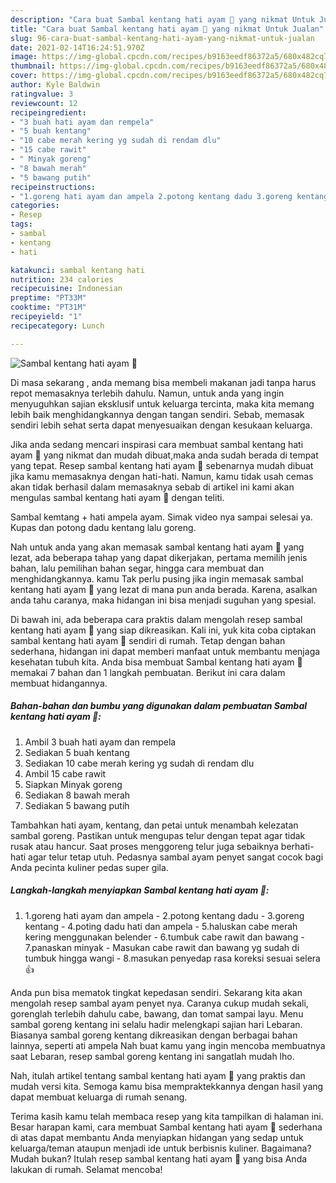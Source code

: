 ```yaml
---
description: "Cara buat Sambal kentang hati ayam 🐔 yang nikmat Untuk Jualan"
title: "Cara buat Sambal kentang hati ayam 🐔 yang nikmat Untuk Jualan"
slug: 96-cara-buat-sambal-kentang-hati-ayam-yang-nikmat-untuk-jualan
date: 2021-02-14T16:24:51.970Z
image: https://img-global.cpcdn.com/recipes/b9163eedf86372a5/680x482cq70/sambal-kentang-hati-ayam-🐔-foto-resep-utama.jpg
thumbnail: https://img-global.cpcdn.com/recipes/b9163eedf86372a5/680x482cq70/sambal-kentang-hati-ayam-🐔-foto-resep-utama.jpg
cover: https://img-global.cpcdn.com/recipes/b9163eedf86372a5/680x482cq70/sambal-kentang-hati-ayam-🐔-foto-resep-utama.jpg
author: Kyle Baldwin
ratingvalue: 3
reviewcount: 12
recipeingredient:
- "3 buah hati ayam dan rempela"
- "5 buah kentang"
- "10 cabe merah kering yg sudah di rendam dlu"
- "15 cabe rawit"
- " Minyak goreng"
- "8 bawah merah"
- "5 bawang putih"
recipeinstructions:
- "1.goreng hati ayam dan ampela 2.potong kentang dadu 3.goreng kentang 4.poting dadu hati dan ampela 5.haluskan cabe merah kering menggunakan belender 6.tumbuk cabe rawit dan bawang 7.panaskan minyak Masukan cabe rawit dan bawang yg sudah di tumbuk hingga wangi 8.masukan penyedap rasa koreksi sesuai selera👍"
categories:
- Resep
tags:
- sambal
- kentang
- hati

katakunci: sambal kentang hati 
nutrition: 234 calories
recipecuisine: Indonesian
preptime: "PT33M"
cooktime: "PT31M"
recipeyield: "1"
recipecategory: Lunch

---
```



![Sambal kentang hati ayam 🐔](https://img-global.cpcdn.com/recipes/b9163eedf86372a5/680x482cq70/sambal-kentang-hati-ayam-🐔-foto-resep-utama.jpg)

Di masa  sekarang , anda memang bisa membeli makanan jadi tanpa harus repot memasaknya terlebih dahulu. Namun, untuk anda yang ingin menyuguhkan sajian eksklusif untuk keluarga tercinta, maka kita memang lebih baik menghidangkannya dengan tangan sendiri. Sebab, memasak sendiri lebih sehat serta dapat menyesuaikan dengan kesukaan keluarga.

Jika anda sedang mencari inspirasi cara membuat sambal kentang hati ayam 🐔 yang nikmat dan mudah dibuat,maka anda sudah berada di tempat yang tepat. Resep sambal kentang hati ayam 🐔  sebenarnya mudah dibuat jika kamu memasaknya dengan hati-hati. Namun, kamu tidak usah cemas akan tidak berhasil dalam memasaknya 
sebab di artikel ini kami akan mengulas sambal kentang hati ayam 🐔 dengan teliti.  

Sambal kemtang + hati ampela ayam. Simak video nya sampai selesai ya. Kupas dan potong dadu kentang lalu goreng.

Nah untuk anda yang akan memasak sambal kentang hati ayam 🐔 yang lezat, ada beberapa tahap yang dapat dikerjakan, pertama memilih jenis bahan, lalu pemilihan bahan segar, hingga cara membuat dan menghidangkannya. kamu Tak perlu pusing jika ingin memasak sambal kentang hati ayam 🐔 yang lezat di mana pun anda berada. Karena, asalkan anda  tahu caranya, maka hidangan ini bisa menjadi suguhan yang spesial.

Di bawah ini, ada beberapa cara praktis  dalam mengolah resep sambal kentang hati ayam 🐔 yang siap dikreasikan. Kali ini, yuk kita coba ciptakan sambal kentang hati ayam 🐔 sendiri di rumah. Tetap dengan bahan sederhana, hidangan ini dapat memberi manfaat untuk membantu menjaga kesehatan tubuh kita. Anda bisa membuat Sambal kentang hati ayam 🐔 memakai 7 bahan dan 1 langkah pembuatan. Berikut ini cara dalam membuat hidangannya.

<!--inarticleads1-->

##### Bahan-bahan dan bumbu yang digunakan dalam pembuatan Sambal kentang hati ayam 🐔:

1. Ambil 3 buah hati ayam dan rempela
1. Sediakan 5 buah kentang
1. Sediakan 10 cabe merah kering yg sudah di rendam dlu
1. Ambil 15 cabe rawit
1. Siapkan  Minyak goreng
1. Sediakan 8 bawah merah
1. Sediakan 5 bawang putih


Tambahkan hati ayam, kentang, dan petai untuk menambah kelezatan sambal goreng. Pastikan untuk mengupas telur dengan tepat agar tidak rusak atau hancur. Saat proses menggoreng telur juga sebaiknya berhati-hati agar telur tetap utuh. Pedasnya sambal ayam penyet sangat cocok bagi Anda pecinta kuliner pedas super gila. 

<!--inarticleads2-->

##### Langkah-langkah menyiapkan Sambal kentang hati ayam 🐔:

1. 1.goreng hati ayam dan ampela - 2.potong kentang dadu - 3.goreng kentang - 4.poting dadu hati dan ampela - 5.haluskan cabe merah kering menggunakan belender - 6.tumbuk cabe rawit dan bawang - 7.panaskan minyak - Masukan cabe rawit dan bawang yg sudah di tumbuk hingga wangi - 8.masukan penyedap rasa koreksi sesuai selera👍


Anda pun bisa mematok tingkat kepedasan sendiri. Sekarang kita akan mengolah resep sambal ayam penyet nya. Caranya cukup mudah sekali, gorenglah terlebih dahulu cabe, bawang, dan tomat sampai layu. Menu sambal goreng kentang ini selalu hadir melengkapi sajian hari Lebaran. Biasanya sambal goreng kentang dikreasikan dengan berbagai bahan lainnya, seperti ati ampela Nah buat kamu yang ingin mencoba membuatnya saat Lebaran, resep sambal goreng kentang ini sangatlah mudah lho. 

Nah, itulah artikel tentang  sambal kentang hati ayam 🐔  yang praktis dan mudah versi kita. Semoga kamu bisa mempraktekkannya dengan hasil yang dapat membuat keluarga di rumah senang. 

Terima kasih kamu telah membaca resep yang kita tampilkan di halaman ini. Besar harapan kami, cara membuat  Sambal kentang hati ayam 🐔 sederhana di atas dapat membantu Anda menyiapkan hidangan yang sedap untuk keluarga/teman ataupun menjadi ide untuk berbisnis kuliner. Bagaimana? Mudah bukan? Itulah resep sambal kentang hati ayam 🐔 yang bisa Anda lakukan di rumah. Selamat mencoba!

